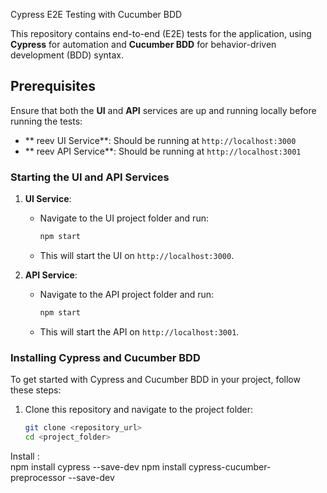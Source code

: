 Cypress E2E Testing with Cucumber BDD

This repository contains end-to-end (E2E) tests for the application, using **Cypress** for automation and **Cucumber BDD** for behavior-driven development (BDD) syntax.

## Prerequisites

Ensure that both the **UI** and **API** services are up and running locally before running the tests:

- ** reev UI Service**: Should be running at `http://localhost:3000`
- ** reev API Service**: Should be running at `http://localhost:3001`

### Starting the UI and API Services

1. **UI Service**:
   - Navigate to the UI project folder and run:
     ```bash
     npm start
     ```
   - This will start the UI on `http://localhost:3000`.

2. **API Service**:
   - Navigate to the API project folder and run:
     ```bash
     npm start
     ```
   - This will start the API on `http://localhost:3001`.

### Installing Cypress and Cucumber BDD

To get started with Cypress and Cucumber BDD in your project, follow these steps:

1. Clone this repository and navigate to the project folder:
   ```bash
   git clone <repository_url>
   cd <project_folder>

Install :    
npm install cypress --save-dev
npm install cypress-cucumber-preprocessor --save-dev

